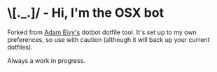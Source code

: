 # \\[._.]/ - Hi, I'm the OSX bot

Forked from [Adam Eivy's](https://github.com/atomantic/dotfiles) dotbot dotfile tool. It's set up to my own preferences, so use with caution (although it will back up your current dotfiles).

Always a work in progress.